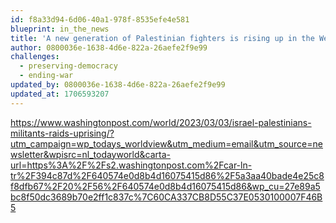 ```yaml
---
id: f8a33d94-6d06-40a1-978f-8535efe4e581
blueprint: in_the_news
title: 'A new generation of Palestinian fighters is rising up in the West Bank'
author: 0800036e-1638-4d6e-822a-26aefe2f9e99
challenges:
  - preserving-democracy
  - ending-war
updated_by: 0800036e-1638-4d6e-822a-26aefe2f9e99
updated_at: 1706593207
---
```

https://www.washingtonpost.com/world/2023/03/03/israel-palestinians-militants-raids-uprising/?utm_campaign=wp_todays_worldview&utm_medium=email&utm_source=newsletter&wpisrc=nl_todayworld&carta-url=https%3A%2F%2Fs2.washingtonpost.com%2Fcar-ln-tr%2F394c87d%2F640574e0d8b4d16075415d86%2F5a3aa40bade4e25c8f8dfb67%2F20%2F56%2F640574e0d8b4d16075415d86&wp_cu=27e89a5bc8f50dc3689b70e2ff1c837c%7C60CA337CB8D55C37E0530100007F46B5